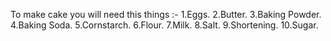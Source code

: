 To make cake you will need this things :-
1.Eggs.
2.Butter.
3.Baking Powder.
4.Baking Soda.
5.Cornstarch.
6.Flour.
7.Milk.
8.Salt.
9.Shortening.
10.Sugar.